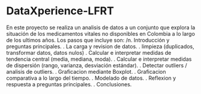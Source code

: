 # DataXperience-LFRT
En este proyecto se realiza un analisis de datos a un conjunto que explora la situación de los medicamentos vitales no disponibles en Colombia a lo largo de los ultimos años.
Los pasos que incluye son:
/n. Introducción y preguntas principales.
. La carga y revision de datos.
. limpieza (duplicados, transformar datos, datos nulos)
. Calcular e interpretar medidas de tendencia central (media, mediana, moda).
. Calcular e interpretar medidas de dispersión (rango, varianza, desviación estándar).
. Detectar outliers / analisis de outliers.
. Graficacion mediante Boxplot.
. Graficacion comparativa a lo largo del tiempo.
. Modelado de datos.
. Reflexion y respuesta a preguntas principales.
. Conclusiones.

